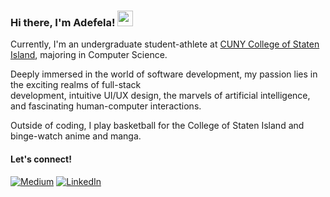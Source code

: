 ### Hi there, I'm Adefela! <img src="https://emojis.slackmojis.com/emojis/images/1536351075/4594/blob-wave.gif" width="25"/>

Currently, I'm an undergraduate student-athlete at [CUNY College of Staten Island](https://www.csi.cuny.edu/), majoring in Computer Science.

Deeply immersed in the world of software development, my passion lies in the exciting realms of full-stack <br> development, intuitive UI/UX design, the marvels of artificial intelligence, and fascinating human-computer interactions.

Outside of coding, I play basketball for the College of Staten Island and binge-watch anime and manga.

#### Let's connect!
[<img alt="Medium" src="https://img.shields.io/badge/Medium-%23000000.svg?&style=for-the-badge&logo=Medium&logoColor=white" />](https://medium.com/@adefelafakorode)
[<img alt="LinkedIn" src="https://img.shields.io/badge/LinkedIn-%230E76A8.svg?&style=for-the-badge&logo=LinkedIn&logoColor=white" />](https://www.linkedin.com/in/adefelafakorode/)
